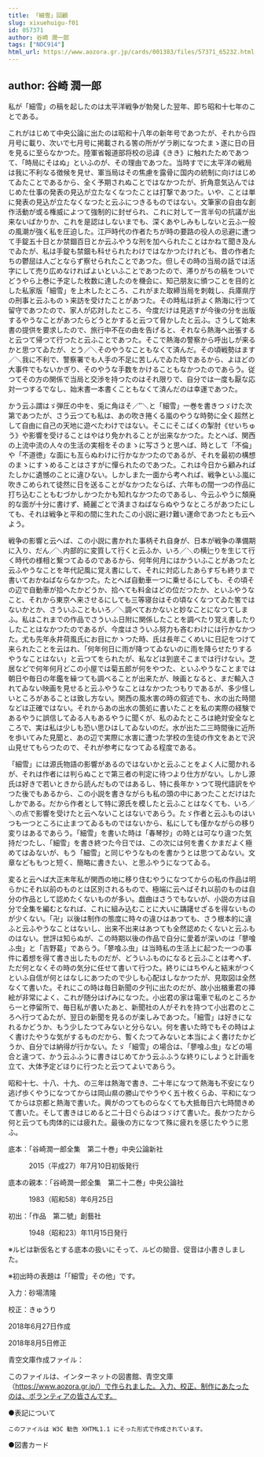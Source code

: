 ```yaml
---
title: 「細雪」回顧
slug: xixuehuigu-f01
id: 057371
author: 谷崎 潤一郎
tags: ["NDC914"]
html_url: https://www.aozora.gr.jp/cards/001383/files/57371_65232.html
---
```


## author: 谷崎 潤一郎

私が「細雪」の稿を起したのは太平洋戦争が勃発した翌年、即ち昭和十七年のことである。

これがはじめて中央公論に出たのは昭和十八年の新年号であつたが、それから四月号に載り、次いで七月号に掲載される筈の所がゲラ刷になつたまゝ遂に日の目を見るに至らなかつた。陸軍省報道部将校の忌諱《きき》に触れたためであつて、「時局にそはぬ」といふのが、その理由であつた。当時すでに太平洋の戦局は我に不利なる徴候を見せ、軍当局はその焦慮を露骨に国内の統制に向けはじめてゐたことであるから、全く予期されぬことではなかつたが、折角意気込んではじめた仕事の発表の見込が立たなくなつたことは打撃であつた。いや、ことは単に発表の見込が立たなくなつたと云ふにつきるものではない。文筆家の自由な創作活動が或る権威によつて強制的に封ぜられ、これに対して一言半句の抗議が出来ないばかりか、これを是認はしないまでも、深くあやしみもしないと云ふ一般の風潮が強く私を圧迫した。江戸時代の作者たちが時の要路の役人の忌避に遭つて手錠五十日とか禁錮百日とか云ふやうな刑を加へられたことはかねて聞き及んでゐたが、私は手錠も禁錮も科せられたわけではなかつたけれども、昔の作者たちの鬱屈は人ごとならず察せられたことであつた。但しその時の当局の話では活字にして売り広めなければよいといふことであつたので、滞りがちの稿をついでどうやら上巻に予定した枚数に達したのを機会に、知己朋友に頒つことを目的とした私家版「細雪」を上木したところ、これがまた取締当局を刺戟し、兵庫県庁の刑事と云ふものゝ来訪を受けたことがあつた。その時私は折よく熱海に行つて留守であつたので、家人が応対したところ、今度だけは見逃すが今後の分を出版するやうなことがあつたらどうとかすると云つて脅かしたと云ふ。さうして始末書の提供を要求したので、旅行中不在の由を告げると、それなら熱海へ出張すると云つて帰つて行つたと云ふことであつた。そこで熱海の警察から呼出しが来るかと思つてゐたが、とう／＼そのやうなこともなくて済んだ。その頃戦勢はます／＼我に不利で、警察署でも人手の不足に苦しんでゐた時であるから、よほどの大事件でもないかぎり、そのやうな手数をかけることもなかつたのであらう。従つてその方の関係で当局と交渉を持つたのはそれ限りで、自分では一度も厭な応対一つするでなし、始末書一本書くこともなくて済んだのは幸運であつた。

かう云ふ謂はゞ弾圧の中を、兎に角ほそ／″＼と「細雪」一巻を書きつゞけた次第であつたが、さう云つても私は、あの吹き捲くる嵐のやうな時勢に全く超然として自由に自己の天地に遊べたわけではない。そこにそこばくの掣肘《せいちゅう》や影響を受けることはやはり免かれることが出来なかつた。たとへば、関西の上流中流の人々の生活の実相をそのまゝに写さうと思へば、時として「不倫」や「不道徳」な面にも亙らぬわけに行かなかつたのであるが、それを最初の構想のまゝにすゝめることはさすがに憚られたのであつた。これは今日から顧みればたしかに遺憾のことに違ひない。しかしまた一面から考へれば、戦争といふ嵐に吹きこめられて徒然に日を送ることがなかつたならば、六年もの間一つの作品に打ち込むこともむづかしかつたかも知れなかつたのであるし、今云ふやうに頽廃的な面が十分に書けず、綺麗ごとで済まさねばならぬやうなところがあつたにしても、それは戦争と平和の間に生れたこの小説に避け難い運命であつたとも云へよう。

戦争の影響と云へば、この小説に書かれた事柄それ自身が、日本が戦争の準備期に入り、だん／＼内部的に変質して行くと云ふか、いろ／＼の横辷りを生じて行く時代の様相と繋つてゐるのであるから、何年何月にはかういふことがあつたと云ふやうなことを年代記風に覚え書にして、それに対応したあらすぢも終りまで書いておかねばならなかつた。たとへば自動車一つに乗せるにしても、その頃その辺で自動車が拾へたかどうか、拾へても料金はどの位だつたか、といふやうなこと、それから東京へ来させるにしても三等寝台はその頃なくなつてゐた筈ではないかとか、さういふこともいろ／＼調べておかないと妙なことになつてしまふ。私はこれまでの作品でさういふ日附に関係したことを調べたり覚え書したりしたことはなかつたのであるが、今度はさういふ努力も吝むわけには行かなかつた。尤も先年永井荷風氏にお目にかゝつた時、氏は長年こくめいに日記をつけて来られたことを云はれ、「何年何日に雨が降つてゐないのに雨を降らせたりするやうなことはない」と云つてをられたが、私などは到底そこまでは行けない。芝居などで何年何月どこの小屋では菊五郎が何をやつた、といふやうなことまでは朝日や毎日の年鑑を繰つても調べることが出来たが、映画となると、まだ輸入されてゐない映画を見せると云ふやうなことはなかつたつもりであるが、多少怪しいところがあることは致し方ない。関西の風水害の時の叙述でも、水の出た時間などは正確ではない。それからあの出水の箇処に書いたことを私の実際の経験であるやうに誤信してゐる人もあるやうに聞くが、私のゐたところは絶対安全なところで、実は私は少しも恐い思ひはしてゐないのだ。水が出た二三時間後に近所を歩いてみた見聞と、あの辺で実際に水害に遭つた学校の生徒の作文をあとで沢山見せてもらつたので、それが参考になつてゐる程度である。

「細雪」には源氏物語の影響があるのではないかと云ふことをよく人に聞かれるが、それは作者には判らぬことで第三者の判定に待つより仕方がない。しかし源氏は好きで若いときから読んだものではあるし、特に長年かゝつて現代語訳をやつた後でもあるから、この小説を書きながらも私の頭の中にあつたことだけはたしかである。だから作者として特に源氏を模したと云ふことはなくても、いろ／＼の点で影響を受けたと云へないことはないであらう。たゞ作者と云ふものはいつも一つところに止まつてゐるものではないから、私にしても僅かながらの移り変りはあるであらう。「細雪」を書いた時は「春琴抄」の時とは可なり違つた気持だつたし、「細雪」を書き終つた今日では、この次には何を書くかまだよく極めてはゐないが、もう「細雪」と同じやうなものを書かうとは思つてゐない。文章などももつと短く、簡略に書きたい、と思ふやうになつてゐる。

変ると云へば大正末年私が関西の地に移り住むやうになつてからの私の作品は明らかにそれ以前のものとは区別されるもので、極端に云へばそれ以前のものは自分の作品として認めたくないものが多い。戯曲はさうでもないが、小説の方は自分で全集を編むとなれば、これに組み込むことに大いに躊躇せざるを得ないものが少くない。「卍」以後は制作の態度に時々の違ひはあつても、さう根本的に違ふと云ふやうなことはないし、出来不出来はあつても全然認めたくないと云ふものはない。世評は知らぬが、この時期以後の作品で自分に愛着が深いのは「蓼喰ふ虫」と「吉野葛」であらう。「蓼喰ふ虫」は当時私の生活上に起つた一つの事件に着想を得て書き出したものだが、どういふものになると云ふことは考へず、ただ何となくその時の気分に任せて書いて行つた。終りにはちやんと結末がつくといふ自信が何とはなしにあつたので少しも心配はしなかつたが、見取図は全然なくて書いた。それにこの時は毎日新聞の夕刊に出たのだが、故小出楢重君の挿絵が非常によく、これが随分はげみになつた。小出君の家は電車で私のところから一と停留所で、毎日私が書いたあと、新聞社の人がそれを持つて小出君のところへ行つてゐたが、翌日の新聞を見るのが楽しみであつた。「細雪」は好きになれるかどうか、もう少したつてみないと分らない。何を書いた時でもその時はよく書けたやうな気がするものだから、暫くたつてみないと本当によく書けたかどうか、自分では納得が行かない。たゞ「細雪」の場合は、「蓼喰ふ虫」などの場合と違つて、かう云ふふうに書きはじめてかう云ふふうな終りにしようと計画を立て、大体予定どほりに行つたと云つてよいであらう。

昭和十七、十八、十九、の三年は熱海で書き、二十年になつて熱海も不安になり逃げ歩くやうになつてからは岡山県の勝山でやうやく五十枚くらゐ、平和になつてからは京都と熱海で書いた。興がのつてものらなくても大抵毎日六七時間きめて書いた。そして書きはじめると二十日ぐらゐはつゞけて書いた。長かつたから何と云つても肉体的には疲れた。最後の方になつて殊に疲れを感じたやうに思ふ。













底本：「谷崎潤一郎全集　第二十巻」中央公論新社

　　　2015（平成27）年7月10日初版発行

底本の親本：「谷崎潤一郎全集　第二十二巻」中央公論社

　　　1983（昭和58）年6月25日

初出：「作品　第二號」創藝社

　　　1948（昭和23）年11月15日発行

※ルビは新仮名とする底本の扱いにそって、ルビの拗音、促音は小書きしました。

※初出時の表題は「「細雪」その他」です。

入力：砂場清隆

校正：きゅうり

2018年6月27日作成

2018年8月5日修正

青空文庫作成ファイル：

このファイルは、インターネットの図書館、青空文庫（https://www.aozora.gr.jp/）で作られました。入力、校正、制作にあたったのは、ボランティアの皆さんです。











●表記について


	このファイルは W3C 勧告 XHTML1.1 にそった形式で作成されています。







●図書カード